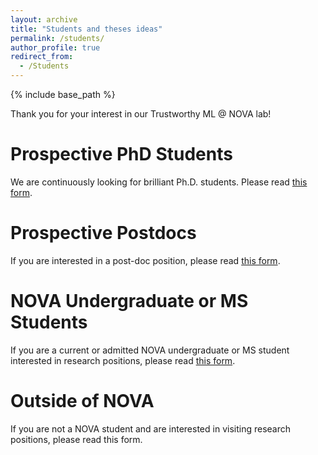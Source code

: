 ```yaml
---
layout: archive
title: "Students and theses ideas"
permalink: /students/
author_profile: true
redirect_from:
  - /Students
---
```


{% include base_path %}

Thank you for your interest in our Trustworthy ML @ NOVA lab!

Prospective PhD Students
===
We are continuously looking for brilliant Ph.D. students. Please read [this form]().

Prospective Postdocs
===
If you are interested in a post-doc position, please read [this form](https://forms.gle/oXN3sCRgvJfNPJgr9).

NOVA Undergraduate or MS Students
===
If you are a current or admitted NOVA undergraduate or MS student interested in research positions, please read [this form](https://forms.gle/D7fLX9bb7KcqpQYEA).

Outside of NOVA
===
If you are not a NOVA student and are interested in visiting research positions, please read this form.

